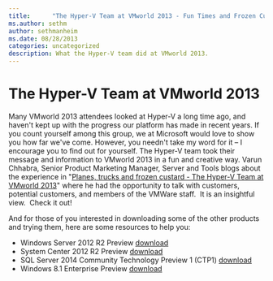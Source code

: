 ```yaml
---
title:      "The Hyper-V Team at VMworld 2013 - Fun Times and Frozen Custard"
ms.author: sethm
author: sethmanheim
ms.date: 08/28/2013
categories: uncategorized
description: What the Hyper-V team did at VMworld 2013.
---
```

# The Hyper-V Team at VMworld 2013

Many VMworld 2013 attendees looked at Hyper-V a long time ago, and haven't kept up with the progress our platform has made in recent years. If you count yourself among this group, we at Microsoft would love to show you how far we've come. However, you needn't take my word for it – I encourage you to find out for yourself. The Hyper-V team took their message and information to VMworld 2013 in a fun and creative way. Varun Chhabra, Senior Product Marketing Manager, Server and Tools blogs about the experience in "[Planes, trucks and frozen custard - The Hyper-V Team at VMworld 2013](https://blogs.technet.com/b/windowsserver/archive/2013/08/28/planes-trucks-and-frozen-custard-the-hyper-v-team-at-vmworld-2013.aspx)" where he had the opportunity to talk with customers, potential customers, and members of the VMWare staff.  It is an insightful view.  Check it out! 

And for those of you interested in downloading some of the other products and trying them, here are some resources to help you:

  * Windows Server 2012 R2 Preview [download](https://technet.microsoft.com/evalcenter/dn205286.aspx)
  * System Center 2012 R2 Preview [download](https://technet.microsoft.com/evalcenter/dn205295)
  * SQL Server 2014 Community Technology Preview 1 (CTP1) [download](https://technet.microsoft.com/evalcenter/dn205290.aspx)
  * Windows 8.1 Enterprise Preview [download](https://technet.microsoft.com/windows/hh771457.aspx?ocid=wc-blog-wfyb)


